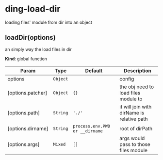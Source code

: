 # ding-load-dir

loading files' module from dir into an object

<a name="loadDir"></a>

## loadDir(options)
an simply way the load files in dir

**Kind**: global function

| Param | Type | Default | Description |
| --- | --- | --- | --- |
| options | <code>Object</code> |  | config |
| [options.patcher] | <code>Object</code> | <code>{}</code> | the obj need to load files module to |
| [options.path] | <code>String</code> | <code>&#x27;./&#x27;</code> | it will join with dirName is relative path |
| [options.dirname] | <code>String</code> | <code>process.env.PWD or __dirname</code> | root of dirPath |
| [options.args] | <code>Mixed</code> | <code>[]</code> | args would pass to those files module |

